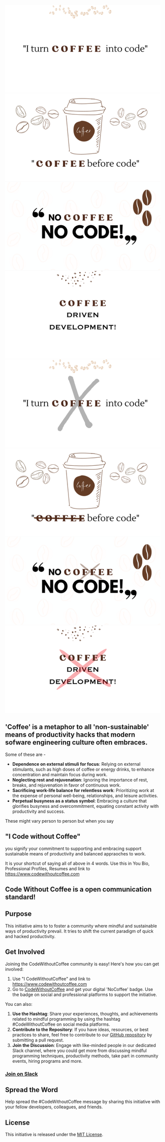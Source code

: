 ![I turn Coffee into Code](/Resources/Images/1.png)
![Coffee before Code](/Resources/Images/2.png)
![No Coffee No Code](/Resources/Images/3.png)
![Coffee Driven Development](/Resources/Images/4.png)
![I turn Coffee into Code](/Resources/Images/11.png)
![Coffee before Code](/Resources/Images/12.png)
![No Coffee No Code](/Resources/Images/13.png)
![Coffee Driven Development](/Resources/Images/14.png)

## 'Coffee' is a metaphor to all 'non-sustainable' means of productivity hacks that modern sofware engineering culture often embraces.
Some of these are - 
* <b>Dependence on external stimuli for focus</b>: Relying on external stimulants, such as high doses of coffee or energy drinks, to enhance concentration and maintain focus during work.
* <b>Neglecting rest and rejuvenation</b>: Ignoring the importance of rest, breaks, and rejuvenation in favor of continuous work.
* <b>Sacrificing work-life balance for relentless work</b>: Prioritizing work at the expense of personal well-being, relationships, and leisure activities.
* <b>Perpetual busyness as a status symbol</b>: Embracing a culture that glorifies busyness and overcommitment, equating constant activity with productivity and success.

These might vary person to person but when you say
 ## "I Code without Coffee"
you signify your commitment to supporting and embracing support sustainable means of productivity and balanced appraoches to work. 

It is your shortcut of saying all of above in 4 words. Use this in You Bio, Professional Profiles, Resumes and link to https://www.codewithoutcoffee.com

## Code Without Coffee is a open communication standard!


## Purpose
This initiative aims to to foster a community where mindful and sustainable ways of productivity prevail. It tries to shift the current paradigm of quick and hacked productivity. 

## Get Involved

Joining the CodeWithoutCoffee community is easy! Here's how you can get involved:
1. Use "I CodeWithoutCoffee" and link to https://www.codewithoutcoffee.com
2. Go to [CodeWithoutCoffee](https://www.codewithoutcoffee.com) and get your digital 'NoCoffee' badge. Use the badge on social and professional platforms to support the initiative. 

You can also: 
1. **Use the Hashtag**: Share your experiences, thoughts, and achievements related to mindful programming by using the hashtag #CodeWithoutCoffee on social media platforms.
2. **Contribute to the Repository**: If you have ideas, resources, or best practices to share, feel free to contribute to our [GitHub repository](https://github.com/josharsh/CodeWithoutCoffee) by submitting a pull request.
3. **Join the Discussion**: Engage with like-minded people in our dedicated Slack channel, where you could get more from discussing mindful programming techniques, productivity methods, take part in community events, hiring programs and more. 

### [Join on Slack](https://join.slack.com/t/slack-raz9007/shared_invite/zt-1v8a51pwz-ltUgnyDDdYIaujP34ftOsQ)

## Spread the Word

Help spread the #CodeWithoutCoffee message by sharing this initiative with your fellow developers, colleagues, and friends.

## License

This initiative is released under the [MIT License](LICENSE).


